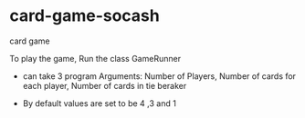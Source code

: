 # card-game-socash
card game

To play the game, Run the class GameRunner 
- can take 3 program Arguments: Number of Players, Number of cards for each player, Number of cards in tie beraker

- By default values are set to be 4 ,3 and 1

